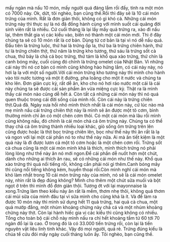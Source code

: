 mấy ngàn mà nấu 10 món, mấy người quá đáng lắm rồi đấy, tính ra một món có 7000 này. Ok, dứt, tôi nghèo, bạn cũng thế.Rồi thì đây sẽ là 10 cái món trứng của mình. Rất là đơn giản thôi, không có gì khó cả. Những cái món trứng này thì thực sự là nó đã đồng hành cùng với mình suốt cái quãng đời sinh viên rất là nhiều. Cứ cuối tháng là lại lấy mấy quả trứng ra, xào đi nấu lại, thêm thắt gia vị các kiểu vào, biến nó thành một cái món mới. Thì ở đây chúng ta sẽ có 10 món rất là cơ bản. Dùng từ cơ bản là tại vì nó dễ nấu quá. Đầu tiên là trứng luộc, thứ hai là trứng ốp la, thứ ba là trứng chiên hành, thứ tư là trứng chiên thịt, thứ năm là trứng kho tương, thứ sáu là trứng sốt cà chua, thứ bảy là chả cá bọc trứng, thứ tám là khổ qua xào trứng, thứ chín là canh bóng mây, cuối cùng đó chính là trứng omelet của Nhật Bản. Vì những cái này thì nó cơ bản có mình cũng không hào hứng lắm, có cái này này, nó hơi lạ lạ với một số người.Với cái món trứng kho tương này thì mình cho hành vào tỏi nước tương và một ít đường, pha loãng cho một ít nước và chúng ta kho lên. Đơn giản cực kỳ, rất dễ ăn, kho cho nó hơi ráo nước một cái là cái này chúng ta sẽ được cái sản phẩm ăn vừa miệng cực kỳ. Thật ra là mình thấy cái món nào cũng dễ hết á. Còn tất cả những cái món này thì nó quá quen thuộc trong cái đời sống của mình rồi. Còn cái này là trứng chiên thịt.Quá đã. Ngày xưa hồi nhỏ mình thích nhất là cái món này, cứ lúc nào mà mẹ mình nấu cái trứng chiên thịt này là mình sẽ ăn được một tô cơm, bình thường mình chỉ ăn có một chén cơm thôi. Có một cái món mà lâu rồi mình cũng không nấu, đó chính là cái món chả cá ôm trứng này. Chúng ta có thể thay chả cá ôm trứng thành nhiều loại khác, giò sống ôm trứng trên lên cũng được hoặc là thịt bọc trứng chiên lên, bọc như thế này thì ăn rất là lạ và ngon với lại một cái phần nó to như thế này nữa. Ai mà ăn tiết kiệm là một quả này là đi được lươn cả một tô cơm hoặc là một chén cơm rồi. Trứng sốt cà chua cũng là một cái món mình khá là thích, mình thích trứng nó phải lòng lỏng như thế này ăn nó mới ngon.Để cái phần dễ nuốt hơn một chút, dành cho những ai thích ăn rau, sẽ có những cái món như thế này. Khổ qua xào trứng thì quá nổi tiếng rồi, không cần phải nói gì thêm.Canh bóng mây thì cũng nổi tiếng không kém, huyền thoại rồi.Còn mình nghĩ cái món mà khó làm nhất trong 10 cái món trứng này của mình, nó sẽ là cái món omelet này, nhìn rất là đẹp đúng không? Mình cho thêm một chút sữa muối và bột ngọt ở trên thì mình đổ đơn giản thôi. Tương ớt với lại mayonnaise là xong.Trứng làm theo kiểu này ăn rất là mềm, thơm nhẹ thôi, không quá thơm cái mùi sữa của mình đâu tại vì sữa mình cho cũng khá là ít. Và để làm ra được 10 món này thì mình sử dụng hết 11 quả trứng, hai quả cà chua, một quả mướp đắng, một nhúm khoảng chừng này chả cá và một nhúm khoảng chừng này thịt. Còn lại hành hiếc gia vị các kiểu thì cũng không có nhiều. Tổng cho toàn bộ cái chỗ này mình nấu ra chỉ hết khoảng tầm từ 60 tới 70 ngàn đổ lại là cao. Ở trong đó là có 33.000 tiền trứng rồi, còn lại là tiền nguyên vật liệu linh tinh khác. Vậy đó mọi người, quá rẻ. Trứng đúng kiểu là chúa tể cứu đói mấy ngày cuối tháng luôn ấy. Tôi nghèo, bạn cũng thế.